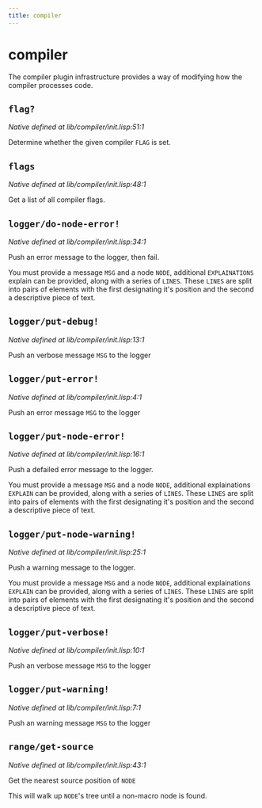 ```yaml
---
title: compiler
---
```

# compiler
The compiler plugin infrastructure provides a way of modifying how the
compiler processes code.

## `flag?`
*Native defined at lib/compiler/init.lisp:51:1*

Determine whether the given compiler `FLAG` is set.

## `flags`
*Native defined at lib/compiler/init.lisp:48:1*

Get a list of all compiler flags.

## `logger/do-node-error!`
*Native defined at lib/compiler/init.lisp:34:1*

Push an error message to the logger, then fail.

You must provide a message `MSG` and a node `NODE`, additional
`EXPLAINATIONS` explain can be provided, along with a series of
`LINES`. These `LINES` are split into pairs of elements with the first
designating it's position and the second a descriptive piece of
text.

## `logger/put-debug!`
*Native defined at lib/compiler/init.lisp:13:1*

Push an verbose message `MSG` to the logger

## `logger/put-error!`
*Native defined at lib/compiler/init.lisp:4:1*

Push an error message `MSG` to the logger

## `logger/put-node-error!`
*Native defined at lib/compiler/init.lisp:16:1*

Push a defailed error message to the logger.

You must provide a message `MSG` and a node `NODE`, additional
explainations `EXPLAIN` can be provided, along with a series of
`LINES`. These `LINES` are split into pairs of elements with the first
designating it's position and the second a descriptive piece of
text.

## `logger/put-node-warning!`
*Native defined at lib/compiler/init.lisp:25:1*

Push a warning message to the logger.

You must provide a message `MSG` and a node `NODE`, additional
explainations `EXPLAIN` can be provided, along with a series of
`LINES`. These `LINES` are split into pairs of elements with the first
designating it's position and the second a descriptive piece of
text.

## `logger/put-verbose!`
*Native defined at lib/compiler/init.lisp:10:1*

Push an verbose message `MSG` to the logger

## `logger/put-warning!`
*Native defined at lib/compiler/init.lisp:7:1*

Push an warning message `MSG` to the logger

## `range/get-source`
*Native defined at lib/compiler/init.lisp:43:1*

Get the nearest source position of `NODE`

This will walk up `NODE`'s tree until a non-macro node is found.

